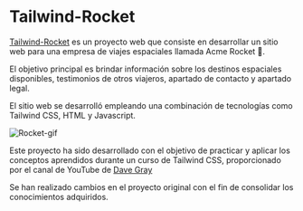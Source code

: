 # Tailwind-Rocket
[Tailwind-Rocket](https://tailwind-rocket.onrender.com/) es un proyecto web que consiste en desarrollar un sitio web para una empresa de viajes espaciales llamada Acme Rocket 🚀. 

El objetivo principal es brindar información sobre los destinos espaciales disponibles, testimonios de otros viajeros, apartado de contacto y apartado legal. 

El sitio web se desarrolló empleando una combinación de tecnologías como Tailwind CSS, HTML y Javascript.


![Rocket-gif](https://github.com/AridanyS/Tailwind-Rocket/assets/130782674/188ae945-8e32-44f1-b1fc-f2ccf05c065d)


Este proyecto ha sido desarrollado con el objetivo de practicar y aplicar los conceptos aprendidos durante un curso de Tailwind CSS, proporcionado por el canal de YouTube de [Dave Gray](https://youtu.be/pYaamz6AyvU) 

Se han realizado cambios en el proyecto original con el fin de consolidar los conocimientos adquiridos.
